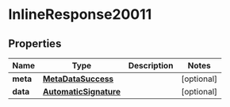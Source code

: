 

# InlineResponse20011

## Properties

Name | Type | Description | Notes
------------ | ------------- | ------------- | -------------
**meta** | [**MetaDataSuccess**](MetaDataSuccess.md) |  |  [optional]
**data** | [**AutomaticSignature**](AutomaticSignature.md) |  |  [optional]



